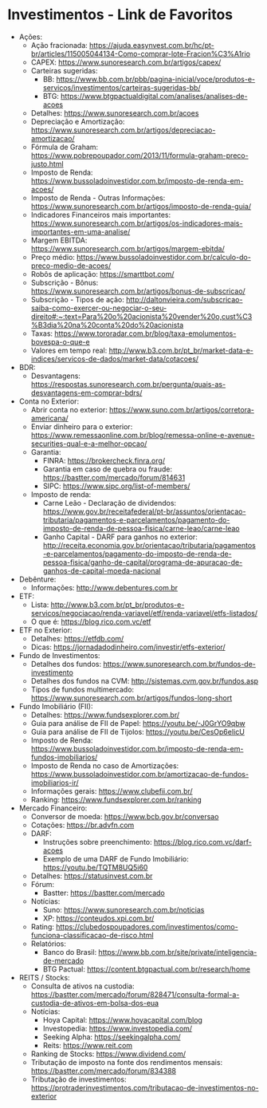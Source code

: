 # Investimentos - Link de Favoritos
- Ações:
  - Ação fracionada: <https://ajuda.easynvest.com.br/hc/pt-br/articles/115005044134-Como-comprar-lote-Fracion%C3%A1rio>
  - CAPEX: <https://www.sunoresearch.com.br/artigos/capex/>
  - Carteiras sugeridas:
    - BB: <https://www.bb.com.br/pbb/pagina-inicial/voce/produtos-e-servicos/investimentos/carteiras-sugeridas-bb/>
    - BTG: <https://www.btgpactualdigital.com/analises/analises-de-acoes>
  - Detalhes: <https://www.sunoresearch.com.br/acoes>
  - Depreciação e Amortização: <https://www.sunoresearch.com.br/artigos/depreciacao-amortizacao/>
  - Fórmula de Graham: <https://www.pobrepoupador.com/2013/11/formula-graham-preco-justo.html>
  - Imposto de Renda: <https://www.bussoladoinvestidor.com.br/imposto-de-renda-em-acoes/>
  - Imposto de Renda - Outras Informações: <https://www.sunoresearch.com.br/artigos/imposto-de-renda-guia/>
  - Indicadores Financeiros mais importantes: <https://www.sunoresearch.com.br/artigos/os-indicadores-mais-importantes-em-uma-analise/>
  - Margem EBITDA: <https://www.sunoresearch.com.br/artigos/margem-ebitda/>
  - Preço médio: <https://www.bussoladoinvestidor.com.br/calculo-do-preco-medio-de-acoes/>
  - Robôs de aplicação: <https://smarttbot.com/>
  - Subscrição - Bônus: <https://www.sunoresearch.com.br/artigos/bonus-de-subscricao/>
  - Subscrição - Tipos de ação: <http://daltonvieira.com/subscricao-saiba-como-exercer-ou-negociar-o-seu-direito#:~:text=Para%20o%20acionista%20vender%20o,cust%C3%B3dia%20na%20conta%20do%20acionista>
  - Taxas: <https://www.tororadar.com.br/blog/taxa-emolumentos-bovespa-o-que-e>
  - Valores em tempo real: <http://www.b3.com.br/pt_br/market-data-e-indices/servicos-de-dados/market-data/cotacoes/>
- BDR:
  - Desvantagens: <https://respostas.sunoresearch.com.br/pergunta/quais-as-desvantagens-em-comprar-bdrs/>
- Conta no Exterior:
  - Abrir conta no exterior: <https://www.suno.com.br/artigos/corretora-americana/>
  - Enviar dinheiro para o exterior: <https://www.remessaonline.com.br/blog/remessa-online-e-avenue-securities-qual-e-a-melhor-opcao/>
  - Garantia:
    - FINRA: <https://brokercheck.finra.org/>
    - Garantia em caso de quebra ou fraude: <https://bastter.com/mercado/forum/814631>
    - SIPC: <https://www.sipc.org/list-of-members/>
  - Imposto de renda:
    - Carne Leão - Declaração de dividendos: <https://www.gov.br/receitafederal/pt-br/assuntos/orientacao-tributaria/pagamentos-e-parcelamentos/pagamento-do-imposto-de-renda-de-pessoa-fisica/carne-leao/carne-leao>
    - Ganho Capital - DARF para ganhos no exterior: <http://receita.economia.gov.br/orientacao/tributaria/pagamentos-e-parcelamentos/pagamento-do-imposto-de-renda-de-pessoa-fisica/ganho-de-capital/programa-de-apuracao-de-ganhos-de-capital-moeda-nacional>
- Debênture:
  - Informações: <http://www.debentures.com.br>
- ETF:
  - Lista: <http://www.b3.com.br/pt_br/produtos-e-servicos/negociacao/renda-variavel/etf/renda-variavel/etfs-listados/>
  - O que é: <https://blog.rico.com.vc/etf>
- ETF no Exterior:
  - Detalhes: <https://etfdb.com/>
  - Dicas: <https://jornadadodinheiro.com/investir/etfs-exterior/>
- Fundo de Investimentos:
  - Detalhes dos fundos: <https://www.sunoresearch.com.br/fundos-de-investimento>
  - Detalhes dos fundos na CVM: <http://sistemas.cvm.gov.br/fundos.asp>
  - Tipos de fundos multimercado: <https://www.sunoresearch.com.br/artigos/fundos-long-short>
- Fundo Imobiliário (FII):
  - Detalhes: <https://www.fundsexplorer.com.br/>
  - Guia para análise de FII de Papel: <https://youtu.be/-J0GrYO9qbw>
  - Guia para análise de FII de Tijolos: <https://youtu.be/CesOp6eIicU>
  - Imposto de Renda: <https://www.bussoladoinvestidor.com.br/imposto-de-renda-em-fundos-imobiliarios/>
  - Imposto de Renda no caso de Amortizações: <https://www.bussoladoinvestidor.com.br/amortizacao-de-fundos-imobiliarios-ir/>
  - Informações gerais: <https://www.clubefii.com.br/>
  - Ranking: <https://www.fundsexplorer.com.br/ranking>
- Mercado Financeiro:
  - Conversor de moeda: <https://www.bcb.gov.br/conversao> 
  - Cotações: <https://br.advfn.com>
  - DARF:
    - Instruções sobre preenchimento: <https://blog.rico.com.vc/darf-acoes>
    - Exemplo de uma DARF de Fundo Imobiliário: <https://youtu.be/TQTM8UQ5i60>
  - Detalhes: <https://statusinvest.com.br>
  - Fórum: 
    - Bastter: <https://bastter.com/mercado>
  - Notícias: 
    - Suno: <https://www.sunoresearch.com.br/noticias>
    - XP: <https://conteudos.xpi.com.br/>
  - Rating: <https://clubedospoupadores.com/investimentos/como-funciona-classificacao-de-risco.html>
  - Relatórios:
    - Banco do Brasil: <https://www.bb.com.br/site/private/inteligencia-de-mercado>
    - BTG Pactual: <https://content.btgpactual.com.br/research/home>
- REITS / Stocks:
  - Consulta de ativos na custodia: <https://bastter.com/mercado/forum/828471/consulta-formal-a-custodia-de-ativos-em-bolsa-dos-eua>
  - Notícias:
    - Hoya Capital: <https://www.hoyacapital.com/blog>
    - Investopedia: <https://www.investopedia.com/>
    - Seeking Alpha: <https://seekingalpha.com/>
    - Reits: <https://www.reit.com>
  - Ranking de Stocks: <https://www.dividend.com/>
  - Tributação de imposto na fonte dos rendimentos mensais: <https://bastter.com/mercado/forum/834388>
  - Tributação de investimentos: <https://protraderinvestimentos.com/tributacao-de-investimentos-no-exterior>
